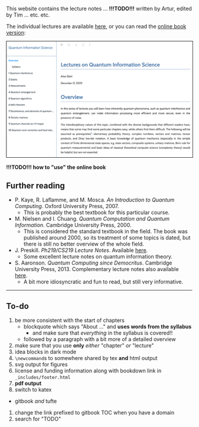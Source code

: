 This website contains the lecture notes ... **!!!TODO!!!** written by Artur, edited by Tim ... etc. etc.

The individual lectures are available [here](tufte/), or you can read the [online book version](book/):

[<img src="book-screenshot.png" alt="A screenshot of the online book" style="border:1px solid black;">](book/)

**!!!TODO!!! how to "use" the online book**

## Further reading

- P. Kaye, R. Laflamme, and M. Mosca. _An Introduction to Quantum Computing_. Oxford University Press, 2007.
    + This is probably the best textbook for this particular course.
- M. Nielsen and I. Chuang. _Quantum Computation and Quantum Information_. Cambridge University Press, 2000.
    + This is considered the standard textbook in the field. The book was published around 2000, so its treatment of some topics is dated, but there is still no better overview of the whole field.
- J. Preskill. _Ph219/CS219 Lecture Notes_. Available [here](http://theory.caltech.edu/~preskill/ph219/index.html#lecture).
    + Some excellent lecture notes on quantum information theory.
- S. Aaronson. _Quantum Computing since Democritus_. Cambridge University Press, 2013. Complementary lecture notes also available [here](https://www.scottaaronson.com/democritus/).
    + A bit more idiosyncratic and fun to read, but still very informative.

---

## To-do

1. be more consistent with the start of chapters
    + blockquote which says "About ..." and **uses words from the syllabus**
        * and make sure that _everything_ in the syllabus is covered!!
    + followed by a paragraph with a bit more of a detailed overview
1. make sure that you use **only** _either_ "chapter" _or_ "lecture"
1. idea blocks in dark mode
1. `\newcommand`s to somewhere shared by tex **and** html output
1. svg output for figures
1. license and funding information along with bookdown link in `_includes/footer.html`
1. **pdf output**
1. switch to katex
  + gitbook _and_ tufte
1. change the link prefixed to gitbook TOC when you have a domain
1. search for "TODO"
